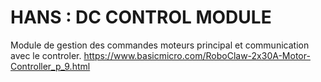 # HANS : DC CONTROL MODULE
Module de gestion des commandes moteurs principal et communication avec le controler.
https://www.basicmicro.com/RoboClaw-2x30A-Motor-Controller_p_9.html
